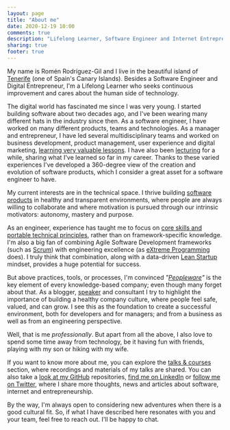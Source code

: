 ```yaml
---
layout: page
title: "About me"
date: 2020-12-19 10:00
comments: true
description: "Lifelong Learner, Software Engineer and Internet Entrepreneur. In this blog I publish my thoughts, experiments and ideas about software, internet and entrepreneurship. Looking at peopleware, the human side of technology."
sharing: true
footer: true
---
```


  <p>My name is Romén Rodríguez-Gil and I live in the beautiful island of <a href="http://en.wikipedia.org/wiki/Tenerife">Tenerife</a> (one of Spain's Canary Islands). Besides a Software Engineer and Digital Entrepreneur, I'm a Lifelong Learner who seeks continuous improvement and cares about the human side of technology.</p>

  <p>The digital world has fascinated me since I was very young. I started building software about two decades ago, and I've been wearing many different hats in the industry since then. As a software engineer, I have worked on many different products, teams and technologies. As a manager and entrepreneur, I have led several multidisciplinary teams and worked on business development, product management, user experience and digital marketing, <a href="https://www.romenrg.com/blog/2015/03/17/10-plus-1-valuable-lessons-i-learned-from-my-failed-startup/">learning very valuable lessons</a>. I have also been <a href="https://www.romenrg.com/talks/">lecturing</a> for a while, sharing what I've learned so far in my career. Thanks to these varied experiences I've developed a 360-degree view of the creation and evolution of software products, which I consider a great asset for a software engineer to have.</p>

  <p>My current interests are in the technical space. I thrive building <a href="https://www.romenrg.com/blog/2020/12/30/software-projects-vs-software-products/">software products</a> in healthy and transparent environments, where people are always willing to collaborate and where motivation is pursued through our intrinsic motivators: autonomy, mastery and purpose.</p>

  <p>As an engineer, experience has taught me to focus on <a href="https://www.romenrg.com/blog/2018/12/29/what-makes-a-great-software-engineer/">core skills and portable technical principles</a>, rather than on framework-specific knowledge. I'm also a big fan of combining Agile Software Development frameworks (such as <a href="https://www.romenrg.com/blog/2015/09/28/why-asking-developers-for-time-estimates-in-software-projects-is-a-terrible-idea-and-how-to-bypass-it-with-scrum/">Scrum</a>) with engineering excellence (as <a href="http://www.extremeprogramming.org/rules.html">eXtreme Programming</a> does). I truly think that combination, along with a data-driven <a href="http://theleanstartup.com/">Lean Startup</a> mindset, provides a huge potential for success.</p>

  <p> But above practices, tools, or processes, I'm convinced <em>"<a href="https://www.amazon.com/Peopleware-Productive-Projects-Teams-3rd/dp/0321934113/ref=pd_lpo_sbs_14_t_0?_encoding=UTF8&psc=1&refRID=F07A2E2YJ4AQ5JZQRK5B">Peopleware</a>"</em> is the key element of every knowledge-based company; even though many forget about that. As a blogger, <a href="https://www.romenrg.com/talks/">speaker</a> and consultant I try to highlight the importance of building a healthy company culture, where people feel safe, valued, and can grow. I see this as the foundation to create a successful environment, both for developers and for managers; and from a business as well as from an engineering perspective.</p>

  <p>Well, that is me <em>professionally</em>. But apart from all the above, I also love to spend some time away from technology, be it having fun with friends, playing with my son or hiking with my wife.</p>

  <p>If you want to know more about me, you can explore the <a href="https://www.romenrg.com/talks/">talks & courses</a> section, where recordings and materials of my talks are shared. You can also take a <a href="https://github.com/romenrg">look at my GitHub</a> repositories, <a href="http://www.linkedin.com/in/romenrg/en"LinkedIn>find me on LinkedIn</a> or <a href="http://www.twitter.com/romenrg">follow me on Twitter</a>, where I share more thoughts, news and articles about software, internet and entrepreneurship.</p>

  <p>By the way, I'm always open to considering new adventures when there is a good cultural fit. So, if what I have described here resonates with you and your team, feel free to reach out. I'll be happy to chat.</p>
